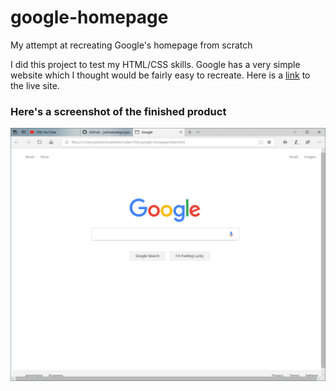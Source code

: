 # google-homepage
My attempt at recreating Google's homepage from scratch

I did this project to test my HTML/CSS skills. Google has a very simple website which I thought would be fairly easy to recreate. Here is a [link][site] to the live site.

[site]: https://joshuamango.github.io/google-homepage/]

### Here's a screenshot of the finished product
![Image](sample-screenshot.PNG)
